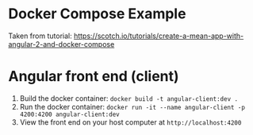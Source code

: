 Docker Compose Example
===

Taken from tutorial: https://scotch.io/tutorials/create-a-mean-app-with-angular-2-and-docker-compose

# Angular front end (client)
1. Build the docker container: `docker build -t angular-client:dev .`
1. Run the docker container: `docker run -it --name angular-client -p 4200:4200 angular-client:dev`
1. View the front end on your host computer at `http://localhost:4200`

